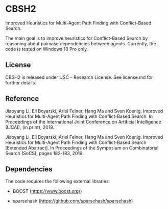 # CBSH2
 Improved Heuristics for Multi-Agent Path Finding with Conflict-Based Search.
 
 The main goal is to improve heuristics for Conflict-Based Search by reasoning about pairwise dependencies between agents. Currently, the code is tested on Windows 10 Pro only.
 
## License
 CBSH2 is released under USC – Research License. See license.md for further details.
 
## Reference
 Jiaoyang Li, Eli Boyarski, Ariel Felner, Hang Ma and Sven Koenig. Improved Heuristics for Multi-Agent Path Finding with Conflict-Based Search. In Proceedings of the International Joint Conference on Artificial Intelligence (IJCAI), (in print), 2019.
 
 Jiaoyang Li, Eli Boyarski, Ariel Felner, Hang Ma and Sven Koenig. Improved Heuristics for Multi-Agent Path Finding with Conflict-Based Search \[Extended Abstract\]. In Proceedings of the Symposium on Combinatorial Search (SoCS), pages 182-183, 2019.

## Dependencies
The code requires the following external libraries:

* BOOST (https://www.boost.org/)

* sparsehash (https://github.com/sparsehash/sparsehash)
